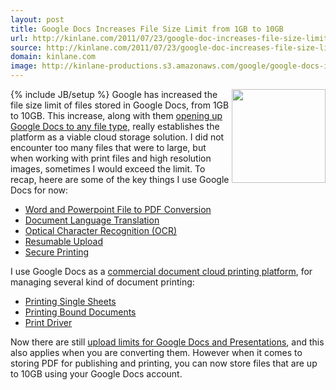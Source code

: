 ```yaml
---
layout: post
title: Google Docs Increases File Size Limit from 1GB to 10GB
url: http://kinlane.com/2011/07/23/google-doc-increases-file-size-limit-from-1gb-to-10gb/
source: http://kinlane.com/2011/07/23/google-doc-increases-file-size-limit-from-1gb-to-10gb/
domain: kinlane.com
image: http://kinlane-productions.s3.amazonaws.com/google/google-docs-icon.jpg
---
```

{% include JB/setup %}<img src="http://kinlane-productions.s3.amazonaws.com/google/google-docs-icon.jpg" alt="" width="150" align="right" /> Google has increased the file size limit of files stored in Google Docs, from 1GB to 10GB. This increase, along with them <a title="Opening Up Google Docs to any File Type" href="http://www.kinlane.com/2011/05/upload-any-file-type-to-google-docs-with-api/">opening up Google Docs to any file type,</a> really establishes the platform as a viable cloud storage solution. I did not encounter too many files that were to large, but when working with print files and high resolution images, sometimes I would exceed the limit. To recap, heere are some of the key things I use Google Docs for now:
<ul class="blue">
     <li>
          <a title="Word and Powerpoint File to PDF Conversion" href="http://www.kinlane.com/2011/04/convert-word-and-powerpoint-file-to-pdf-with-google-docs-api/">Word and Powerpoint File to PDF Conversion</a>
     </li>
     <li>
          <a title="Document Language Translation" href="http://www.kinlane.com/2011/02/document-translation-with-google-docs-api/">Document Language Translation</a>
     </li>
     <li>
          <a title="Optical Character Recognition" href="http://www.kinlane.com/2011/02/optical-character-recognition-ocr-with-google-docs-api/">Optical Character Recognition (OCR)</a>
     </li>
     <li>
          <a title="Resumable Upload" href="http://code.google.com/apis/gdata/docs/resumable_upload.html">Resumable Upload</a>
     </li>
     <li>
          <a title="Secure Printing" href="http://www.kinlane.com/2011/03/secure-printing-with-google-cloud-print/">Secure Printing</a>
     </li>
</ul>I use Google Docs as a <a title="commercial document cloud printing platform" href="../../blog/blog_detail.php?ID=56">commercial document cloud printing platform</a>, for managing several kind of document printing:
<ul class="blue">
     <li>
          <a title="Printing Single Sheets" href="../../blog/blog_detail.php?ID=128">Printing Single Sheets</a>
     </li>
     <li>
          <a title="Printing Bound Documents" href="../../blog/blog_detail.php?ID=129">Printing Bound Documents</a>
     </li>
     <li>
          <a title="Print Driver" href="../../blog/blog_detail.php?ID=130">Print Driver</a>
     </li>
</ul>Now there are still <a title="upload limits for Google Docs and Presentations" href="../../blog/blog_detail.php?ID=54">upload limits for Google Docs and Presentations</a>, and this also applies when you are converting them. However when it comes to storing PDF for publishing and printing, you can now store files that are up to 10GB using your Google Docs account.